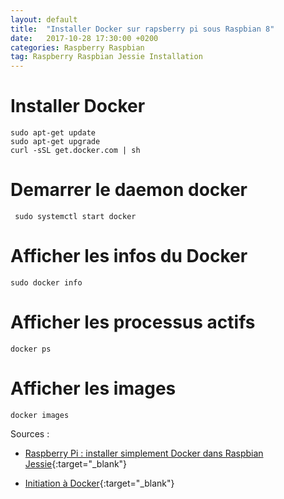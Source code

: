 ```yaml
---
layout: default
title:  "Installer Docker sur rapsberry pi sous Raspbian 8"
date:   2017-10-28 17:30:00 +0200
categories: Raspberry Raspbian
tag: Raspberry Raspbian Jessie Installation 
---
```



# Installer Docker

```SHELL
sudo apt-get update
sudo apt-get upgrade
curl -sSL get.docker.com | sh
```


# Demarrer le daemon docker

```SHELL
 sudo systemctl start docker
```

# Afficher les infos du Docker
```SHELL
sudo docker info
```

# Afficher les processus actifs
```SHELL
docker ps
```
# Afficher les images
```SHELL
docker images
```
Sources :

* [Raspberry Pi : installer simplement Docker dans Raspbian Jessie](https://www.nextinpact.com/news/101174-raspberry-pi-installer-simplement-docker-dans-raspbian-jessie.htm){:target="_blank"}

* [Initiation à Docker](https://korben.info/video/initiation-a-docker){:target="_blank"}
